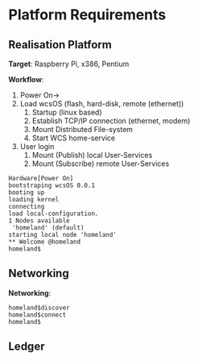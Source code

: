 # Platform Requirements

## Realisation Platform
__Target__: Raspberry Pi, x386, Pentium

__Workflow__:
1. Power On->
1. Load wcsOS (flash, hard-disk, remote (ethernet))
   1. Startup (linux based)
   1. Establish TCP/IP connection (ethernet, modem)
   1. Mount Distributed File-system
   1. Start WCS home-service
1. User login
   1. Mount (Publish) local User-Services
   1. Mount (Subscribe) remote User-Services

```
Hardware[Power On]
bootstraping wcsOS 0.0.1
booting up
loading kernel
connecting
load local-configuration.
1 Nodes available
 'homeland' (default)
starting local node 'homeland'
** Welcome @homeland
homeland$
```

## Networking
__Networking__:
```
homeland$discover
homeland$connect
homeland$
```

## Ledger
